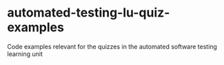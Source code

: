 # automated-testing-lu-quiz-examples
Code examples relevant for the quizzes in the automated software testing learning unit
